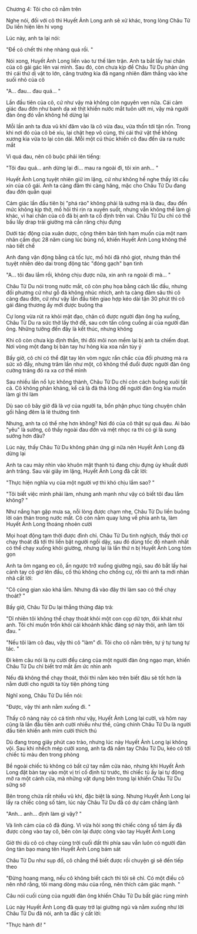 




Chương 4: Tôi cho cô nằm trên

Nghe nói, đối với cô thì Huyết Ảnh Long anh sẽ xử khác, trong lòng Châu Tử Du liền hiện lên hi vọng

Lúc này, anh ta lại nói:

"Để cô chết thì nhẹ nhàng quá rồi. "

Nói xong, Huyết Ảnh Long liền vào tư thế lâm trận. Anh ta bắt lấy hai chân của cô gái gác lên vai mình. Sau đó, còn chưa kịp để Châu Tử Du phản ứng thì cái thứ dị vật to lớn, căng trướng kia đã ngang nhiên đâm thẳng vào khe suối nhỏ của cô

"A... đau... đau quá... "

Lần đầu tiên của cô, cứ như vậy mà không còn nguyên vẹn nữa. Cái cảm giác đau đớn như banh da xé thịt khiến nước mắt tuôn ướt mi, vậy mà người đàn ông đó vẫn không hề dừng lại

Mỗi lần anh ta đưa vũ khí đâm vào là cô vừa đau, vừa thốn tới tận rốn. Trong khi nơi đó của cô bé xíu, lại chật hẹp vô cùng, thì cái thứ vật thể không xương kia vừa to lại còn dài. Mỗi một cú thúc khiến cô đau đến ứa ra nước mắt

Vì quá đau, nên cô buộc phải lên tiếng:

"Tôi đau quá... anh dừng lại đi... mau ra ngoài đi, tôi xin anh... "

Huyết Ảnh Long tuyệt nhiên giữ im lặng, cứ như không hề nghe thấy lời cầu xin của cô gái. Anh ta càng đâm thì càng hăng, mặc cho Châu Tử Du đang đau đớn quằn quại

Cảm giác lần đầu tiên bị "phá rào" không phải là sướng mà là đau, đau đến mức không kịp thở, mồ hôi thì rịn ra xuyên suốt, nhưng vẫn không thể làm gì khác, vì hai chân của cô đã bị anh ta cố định trên vai. Châu Tử Du chỉ có thể bấu lấy drap trải giường mà cắn răng chịu đựng

Dưới tác động của xuân dược, cộng thêm bản tính ham muốn của một nam nhân cấm dục 28 năm cùng lúc bùng nổ, khiến Huyết Ảnh Long không thể nào tiết chế

Anh đang vận động bằng cả tốc lực, mồ hôi đã nhỏ giọt, nhưng thân thể tuyệt nhiên dẻo dai trong động tác "đóng gạch" bạn tình

"A... tôi đau lắm rồi, không chịu được nữa, xin anh ra ngoài đi mà... "

Châu Tử Du nói trong nước mắt, cô còn phụ họa bằng cách lắc đầu, nhưng đối phương cứ như gỗ đá không nhúc nhích, anh ta càng đâm sâu thì cô càng đau đớn, cứ như vậy lần đầu tiên giao hợp kéo dài tận 30 phút thì cô gái đáng thương ấy mới được buông tha

Cự long vừa rút ra khỏi mật đạo, chân cô được người đàn ông hạ xuống, Châu Tử Du ra sức thở lấy thở để, sau cơn tấn công cuồng ái của người đàn ông. Những tưởng đến đây là kết thúc, nhưng không

Khi cô còn chưa kịp định thần, thì đôi môi non mềm lại bị anh ta chiếm đoạt. Nơi vòng một đang bị bàn tay hư hỏng kia xoa nắn tùy ý

Bấy giờ, cô chỉ có thể đặt tay lên vòm ngực rắn chắc của đối phương mà ra sức xô đẩy, nhưng trăm lần như một, cô không thể đuổi được người đàn ông cường tráng đó ra xa cơ thể mình

Sau nhiều lần nổ lực không thành, Châu Tử Du chỉ còn cách buông xuôi tất cả. Cô không phản kháng, kể cả là đã thả lỏng để người đàn ông kia muốn làm gì thì làm

Dù sao cô bây giờ đã là vợ của người ta, bổn phận phục tùng chuyện chăn gối hằng đêm là lẽ thường tình

Nhưng, anh ta có thể nhẹ hơn không? Nơi đó của cô thật sự quá đau. Ai bảo "yêu" là sướng, cô thấy ngoài đau đớn và mệt nhọc ra thì có gì là sung sướng hơn đâu?

Lúc này, thấy Châu Tử Du không phản ứng gì nữa nên Huyết Ảnh Long đã dừng lại

Anh ta cau mày nhìn vào khuôn mặt thanh tú đang chịu đựng ủy khuất dưới ánh trăng. Sau vài giây im lặng, Huyết Ảnh Long đã cất lời:

"Thực hiện nghĩa vụ của một người vợ thì khó chịu lắm sao? "

"Tôi biết việc mình phải làm, nhưng anh mạnh như vậy có biết tôi đau lắm không? "

Như nắng hạn gặp mưa sa, nỗi lòng được chạm nhẹ, Châu Tử Du liền buông lời oán thán trong nước mắt. Cô còn nằm quay lưng về phía anh ta, làm Huyết Ảnh Long thoáng nhoẻn cười

Mọi hoạt động tạm thời được đình chỉ. Châu Tử Du tinh nghịch, thấy thời cơ chạy thoát đã tới thì liền bật người ngồi dậy, sau đó dùng tốc độ nhanh nhất có thể chạy xuống khỏi giường, nhưng lại là lần thứ n bị Huyết Ảnh Long tóm gọn

Anh ta ôm ngang eo cô, ấn ngược trở xuống giường ngủ, sau đó bắt lấy hai cánh tay cô giơ lên đầu, cố thủ không cho chống cự, rồi thì anh ta mới nhàn nhã cất lời:

"Cô cũng gian xảo khá lắm. Nhưng đã vào đây thì làm sao có thể chạy thoát? "

Bấy giờ, Châu Tử Du lại thẳng thừng đáp trả:

"Dĩ nhiên tôi không thể chạy thoát khỏi một con cọp dữ tợn, đói khát như anh. Tôi chỉ muốn trốn khỏi cái khoảnh khắc đáng sợ này thôi, anh làm tôi đau. "

"Nếu tôi làm cô đau, vậy thì cô "làm" đi. Tôi cho cô nằm trên, tự ý tự tung tự tác. "

Đi kèm câu nói là nụ cười đểu cáng của một người đàn ông ngạo mạn, khiến Châu Tử Du chỉ biết trơ mắt ấm ức nhìn anh

Nếu đã không thể chạy thoát, thôi thì nằm kèo trên biết đâu sẽ tốt hơn là nằm dưới cho người ta tùy tiện phóng túng

Nghĩ xong, Châu Tử Du liền nói:

"Được, vậy thì anh nằm xuống đi. "

Thấy cô nàng này có cá tính như vậy, Huyết Ảnh Long lại cười, và hôm nay cũng là lần đầu tiên anh cười nhiều như thế, cũng chính Châu Tử Du là người đầu tiên khiến anh mỉm cười thích thú

Dù đang trong giây phút cao trào, nhưng lúc này Huyết Ảnh Long lại không vội. Sau khi nhếch mép cười xong, anh ta đã nắm tay Châu Tử Du, kéo cô tới chiếc tủ màu đen trong phòng

Bề ngoài chiếc tủ không có bất cứ tay nắm cửa nào, nhưng khi Huyết Ảnh Long đặt bàn tay vào một vị trí cố định từ trước, thì chiếc tủ ấy lại tự động mở ra một cánh cửa, mà những vật dụng bên trong lại khiến Châu Tử Du sững sờ

Bên trong chứa rất nhiều vũ khí, đặc biệt là súng. Nhưng Huyết Ảnh Long lại lấy ra chiếc còng số tám, lúc này Châu Tử Du đã có dự cảm chẳng lành

"Anh... anh... định làm gì vậy? "

Và linh cảm của cô đã đúng. Vì vừa hỏi xong thì chiếc còng số tám ấy đã được còng vào tay cô, bên còn lại được còng vào tay Huyết Ảnh Long

Giờ thì dù cô có chạy cùng trời cuối đất thì phía sau vẫn luôn có người đàn ông tàn bạo mang tên Huyết Ảnh Long bám sát

Châu Tử Du như sụp đổ, cô chẳng thể biết được rồi chuyện gì sẽ đến tiếp theo

"Đừng hoang mang, nếu cô không biết cách thì tôi sẽ chỉ. Có một điều cô nên nhớ rằng, tôi mang dòng máu của rồng, nên thích cảm giác mạnh. "

Câu nói cuối cùng của người đàn ông khiến Châu Tử Du bất giác rùng mình

Lúc này Huyết Ảnh Long đã quay trở lại giường ngủ và nằm xuống như lời Châu Tử Du đã nói, anh ta đắc ý cất lời:

"Thực hành đi! "




